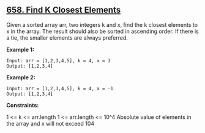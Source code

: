 ## [658. Find K Closest Elements](https://leetcode.com/problems/find-k-closest-elements/)

Given a sorted array arr, two integers k and x, find the k closest elements to x in the array. The result should also be sorted in ascending order. If there is a tie, the smaller elements are always preferred.

**Example 1:**

```
Input: arr = [1,2,3,4,5], k = 4, x = 3
Output: [1,2,3,4]
```

**Example 2:**

```
Input: arr = [1,2,3,4,5], k = 4, x = -1
Output: [1,2,3,4]
```

**Constraints:**

1 <= k <= arr.length
1 <= arr.length <= 10^4
Absolute value of elements in the array and x will not exceed 104
